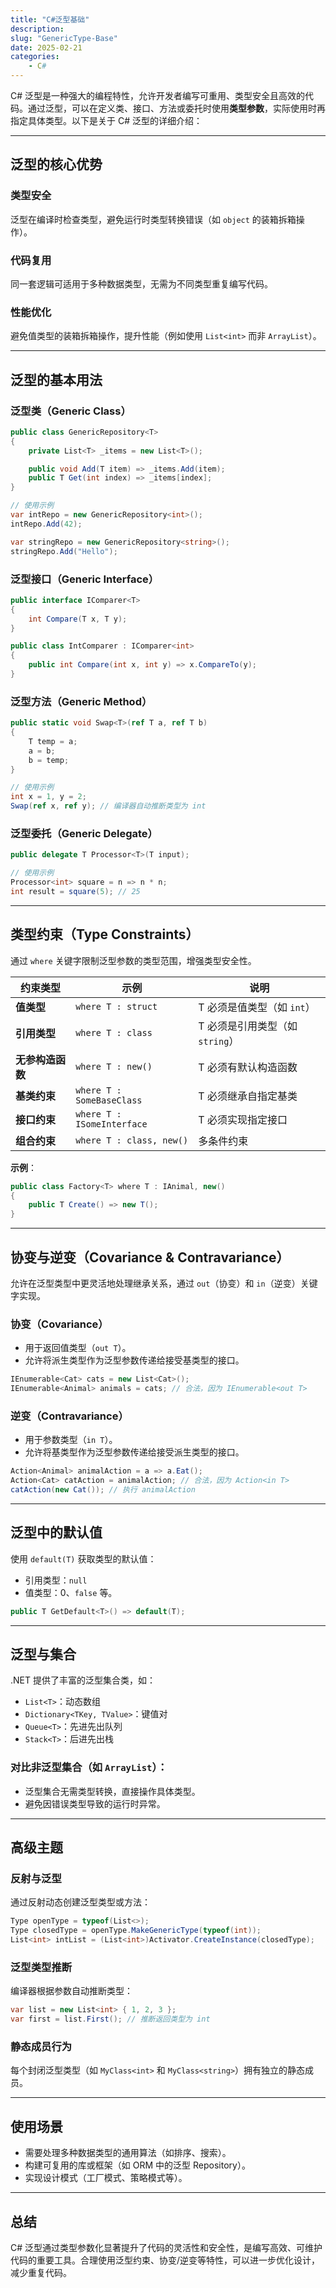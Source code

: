```yaml
---
title: "C#泛型基础"
description: 
slug: "GenericType-Base"
date: 2025-02-21
categories:
    - C#
---
```


C# 泛型是一种强大的编程特性，允许开发者编写可重用、类型安全且高效的代码。通过泛型，可以在定义类、接口、方法或委托时使用**类型参数**，实际使用时再指定具体类型。以下是关于 C# 泛型的详细介绍：

* * *

## 泛型的核心优势

### 类型安全  

泛型在编译时检查类型，避免运行时类型转换错误（如 `object` 的装箱拆箱操作）。

### 代码复用  

同一套逻辑可适用于多种数据类型，无需为不同类型重复编写代码。

### 性能优化  

避免值类型的装箱拆箱操作，提升性能（例如使用 `List<int>` 而非 `ArrayList`）。

* * *

## 泛型的基本用法

### 泛型类（Generic Class）

```csharp
public class GenericRepository<T>
{
    private List<T> _items = new List<T>();

    public void Add(T item) => _items.Add(item);
    public T Get(int index) => _items[index];
}

// 使用示例
var intRepo = new GenericRepository<int>();
intRepo.Add(42);

var stringRepo = new GenericRepository<string>();
stringRepo.Add("Hello");
```

### 泛型接口（Generic Interface）

```csharp
public interface IComparer<T>
{
    int Compare(T x, T y);
}

public class IntComparer : IComparer<int>
{
    public int Compare(int x, int y) => x.CompareTo(y);
}
```

### 泛型方法（Generic Method）

```csharp
public static void Swap<T>(ref T a, ref T b)
{
    T temp = a;
    a = b;
    b = temp;
}

// 使用示例
int x = 1, y = 2;
Swap(ref x, ref y); // 编译器自动推断类型为 int
```

### 泛型委托（Generic Delegate）

```csharp
public delegate T Processor<T>(T input);

// 使用示例
Processor<int> square = n => n * n;
int result = square(5); // 25
```

* * *

## 类型约束（Type Constraints）

通过 `where` 关键字限制泛型参数的类型范围，增强类型安全性。

| 约束类型         | 示例                       | 说明                            |
| ---------------- | -------------------------- | ------------------------------- |
| **值类型**       | `where T : struct`         | T 必须是值类型（如 `int`）      |
| **引用类型**     | `where T : class`          | T 必须是引用类型（如 `string`） |
| **无参构造函数** | `where T : new()`          | T 必须有默认构造函数            |
| **基类约束**     | `where T : SomeBaseClass`  | T 必须继承自指定基类            |
| **接口约束**     | `where T : ISomeInterface` | T 必须实现指定接口              |
| **组合约束**     | `where T : class, new()`   | 多条件约束                      |

**示例**：

```csharp
public class Factory<T> where T : IAnimal, new()
{
    public T Create() => new T();
}
```

* * *

## 协变与逆变（Covariance & Contravariance）

允许在泛型类型中更灵活地处理继承关系，通过 `out`（协变）和 `in`（逆变）关键字实现。

### 协变（Covariance）

- 用于返回值类型（`out T`）。
- 允许将派生类型作为泛型参数传递给接受基类型的接口。

```csharp
IEnumerable<Cat> cats = new List<Cat>();
IEnumerable<Animal> animals = cats; // 合法，因为 IEnumerable<out T>
```

### 逆变（Contravariance）

- 用于参数类型（`in T`）。
- 允许将基类型作为泛型参数传递给接受派生类型的接口。

```csharp
Action<Animal> animalAction = a => a.Eat();
Action<Cat> catAction = animalAction; // 合法，因为 Action<in T>
catAction(new Cat()); // 执行 animalAction
```

* * *

## 泛型中的默认值

使用 `default(T)` 获取类型的默认值：

- 引用类型：`null`
- 值类型：0、`false` 等。

```csharp
public T GetDefault<T>() => default(T);
```

* * *

## 泛型与集合

.NET 提供了丰富的泛型集合类，如：

- `List<T>`：动态数组
- `Dictionary<TKey, TValue>`：键值对
- `Queue<T>`：先进先出队列
- `Stack<T>`：后进先出栈

### 对比非泛型集合（如 `ArrayList`）：

- 泛型集合无需类型转换，直接操作具体类型。
- 避免因错误类型导致的运行时异常。

* * *

## 高级主题

### 反射与泛型 

通过反射动态创建泛型类型或方法：

```csharp
Type openType = typeof(List<>);
Type closedType = openType.MakeGenericType(typeof(int));
List<int> intList = (List<int>)Activator.CreateInstance(closedType);
```

### 泛型类型推断  

编译器根据参数自动推断类型：

```csharp
var list = new List<int> { 1, 2, 3 };
var first = list.First(); // 推断返回类型为 int
```

### 静态成员行为  

每个封闭泛型类型（如 `MyClass<int>` 和 `MyClass<string>`）拥有独立的静态成员。

* * *

## 使用场景

- 需要处理多种数据类型的通用算法（如排序、搜索）。
- 构建可复用的库或框架（如 ORM 中的泛型 Repository）。
- 实现设计模式（工厂模式、策略模式等）。

* * *

## 总结

C# 泛型通过类型参数化显著提升了代码的灵活性和安全性，是编写高效、可维护代码的重要工具。合理使用泛型约束、协变/逆变等特性，可以进一步优化设计，减少重复代码。
